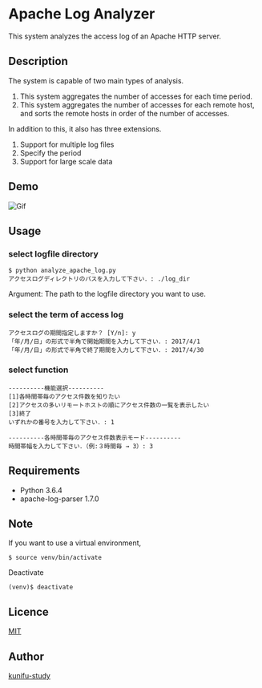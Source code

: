 # Apache Log Analyzer
This system analyzes the access log of an Apache HTTP server.

## Description
The system is capable of two main types of analysis.
1. This system aggregates the number of accesses for each time period.
2. This system aggregates the number of accesses for each remote host, and sorts the remote hosts in order of the number of accesses.

In addition to this, it also has three extensions.
1. Support for multiple log files
2. Specify the period
3. Support for large scale data

## Demo
![Gif](https://raw.github.com/wiki/kunifu-study/fixpoint/analyze_log.gif)

## Usage
### select logfile directory
```
$ python analyze_apache_log.py
アクセスログディレクトリのパスを入力して下さい．: ./log_dir
```
Argument: The path to the logfile directory you want to use.

### select the term of access log
```
アクセスログの期間指定しますか？ [Y/n]: y
「年/月/日」の形式で半角で開始期間を入力して下さい．: 2017/4/1
「年/月/日」の形式で半角で終了期間を入力して下さい．: 2017/4/30
```

### select function
```
----------機能選択----------
[1]各時間帯毎のアクセス件数を知りたい
[2]アクセスの多いリモートホストの順にアクセス件数の一覧を表示したい
[3]終了
いずれかの番号を入力して下さい．: 1

----------各時間帯毎のアクセス件数表示モード----------
時間帯幅を入力して下さい．（例:３時間毎 → 3）: 3
```

## Requirements
- Python 3.6.4
- apache-log-parser 1.7.0

## Note
If you want to use a virtual environment, 
```
$ source venv/bin/activate
```

Deactivate
```
(venv)$ deactivate
```

## Licence
[MIT](https://github.com/tcnksm/tool/blob/master/LICENCE)

## Author
[kunifu-study](https://github.com/kunifu-study)